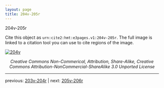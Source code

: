 ```yaml
---
layout: page
title: 204v-205r
---
```


204v-205r

Cite this object as `urn:cite2:hmt:e3pages.v1:204v-205r`.  The full image is linked to a citation tool you can use to cite regions of the image.

[![204v](http://www.homermultitext.org/iipsrv?IIIF=/project/homer/pyramidal/deepzoom/hmt/e3bifolio/v1/null.tif/full/800,/0/default.jpg)](http://www.homermultitext.org/ict2/?urn=urn:cite2:hmt:e3bifolio.v1:null) 

<p style="text-align: center; font-style: italic;">Creative Commons Non-Commerical, Attribution, Share-Alike, Creative Commons Attribution-NonCommercial-ShareAlike 3.0 Unported License</p>

---

previous: [203v-204r](../203v-204r/) | next: [205v-206r](../205v-206r/)